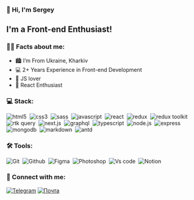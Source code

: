### 👋 Hi, I'm Sergey

## I'm a Front-end Enthusiast!

### 🙋‍♂️ Facts about me:
- 🏙️ I’m From Ukraine, Kharkiv
- 💻 2+ Years Experience in Front-end Development
- 🤍 JS lover
- 🤗 React Enthusiast

### 💻 Stack:

<img alt="html5" src="https://img.shields.io/badge/html-060619.svg?&style=for-the-badge&logo=html5&logoColor=fff&logoWidth=20&labelColor=20207F" />&nbsp;
<img alt="css3" src="https://img.shields.io/badge/css-060619.svg?&style=for-the-badge&logo=css3&logoColor=fff&logoWidth=20&labelColor=20207F" />&nbsp;
<img alt="sass" src="https://img.shields.io/badge/sass-060619.svg?&style=for-the-badge&logo=sass&logoColor=fff&logoWidth=20&labelColor=20207F" />&nbsp;
<img alt="javascript" src="https://img.shields.io/badge/javascript-060619.svg?&style=for-the-badge&logo=javascript&logoColor=fff&logoWidth=20&labelColor=20207F" />&nbsp;
<img alt="react" src="https://img.shields.io/badge/react-060619.svg?&style=for-the-badge&logo=react&logoColor=fff&logoWidth=20&labelColor=20207F" />&nbsp;
<img alt="redux" src="https://img.shields.io/badge/redux-060619.svg?&style=for-the-badge&logo=redux&logoColor=fff&logoWidth=20&labelColor=20207F" />&nbsp;
<img alt="redux toolkit" src="https://img.shields.io/badge/redux toolkit-060619.svg?&style=for-the-badge&logo=redux&logoColor=fff&logoWidth=20&labelColor=20207F" />&nbsp;
<img alt="rtk query" src="https://img.shields.io/badge/rtk query-060619.svg?&style=for-the-badge&logo=redux&logoColor=fff&logoWidth=20&labelColor=20207F" />&nbsp;
<img alt="next.js" src="https://img.shields.io/badge/next.js-060619.svg?&style=for-the-badge&logo=next.js&logoColor=fff&logoWidth=20&labelColor=20207F" />&nbsp;
<img alt="graphql" src="https://img.shields.io/badge/graphql-060619.svg?&style=for-the-badge&logo=graphql&logoColor=fff&logoWidth=20&labelColor=20207F" />&nbsp;
<img alt="typescript" src="https://img.shields.io/badge/typescript-060619.svg?&style=for-the-badge&logo=typescript&logoColor=fff&logoWidth=20&labelColor=20207F" />&nbsp;
<img alt="node.js" src="https://img.shields.io/badge/node.js-060619.svg?&style=for-the-badge&logo=node.js&logoColor=fff&logoWidth=20&labelColor=20207F" />&nbsp;
<img alt="express" src="https://img.shields.io/badge/express-060619.svg?&style=for-the-badge&logo=express&logoColor=fff&logoWidth=20&labelColor=20207F" />&nbsp;
<img alt="mongodb" src="https://img.shields.io/badge/mongodb-060619.svg?&style=for-the-badge&logo=mongodb&logoColor=fff&logoWidth=20&labelColor=20207F" />&nbsp;
<img alt="markdown" src="https://img.shields.io/badge/markdown-060619.svg?&style=for-the-badge&logo=markdown&logoColor=fff&logoWidth=20&labelColor=20207F" />&nbsp;
<img alt="antd" src="https://tinyurl.com/2nmrwenp" />&nbsp;

### 🛠 Tools:

<img alt="Git" src="https://img.shields.io/badge/git-060619.svg?&style=for-the-badge&logo=git&logoColor=fff&logoWidth=20&labelColor=20207F" />&nbsp;
<img alt="Github" src="https://img.shields.io/badge/github-060619.svg?&style=for-the-badge&logo=github&logoColor=fff&logoWidth=20&labelColor=20207F" />&nbsp;
<img alt="Figma" src="https://img.shields.io/badge/figma-060619.svg?&style=for-the-badge&logo=figma&logoColor=fff&logoWidth=20&labelColor=20207F" />&nbsp;
<img alt="Photoshop" src="https://img.shields.io/badge/photoshop-060619.svg?&style=for-the-badge&logo=adobe-photoshop&logoColor=fff&logoWidth=20&labelColor=20207F" />&nbsp;
<img alt="Vs code" src="https://img.shields.io/badge/vs code-060619.svg?&style=for-the-badge&logo=visual-studio-code&logoColor=fff&logoWidth=20&labelColor=20207F" />&nbsp;
<img alt="Notion" src="https://img.shields.io/badge/notion-060619.svg?&style=for-the-badge&logo=notion&logoColor=fff&logoWidth=20&labelColor=20207F" />&nbsp;


### 🤝 Connect with me:

[<img alt="Telegram" src="https://img.shields.io/badge/Telegram-2CA5E0?style=for-the-badge&logo=telegram&logoColor=white" />][telegram]
[<img alt="Почта" src="https://img.shields.io/badge/Gmail-D14836?style=for-the-badge&logo=gmail&logoColor=white" />][gmail]


[telegram]: https://t.me/sergeyvasylenko4
[gmail]: mailto:sergeyvasylenko4@gmail.com
